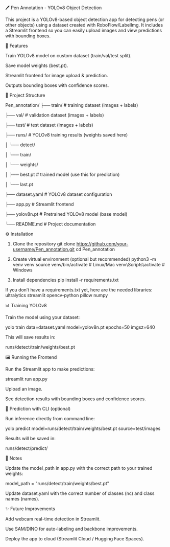 🖊️ Pen Annotation - YOLOv8 Object Detection

This project is a YOLOv8-based object detection app for detecting pens (or other objects) using a dataset created with RoboFlow/LabelImg.
It includes a Streamlit frontend so you can easily upload images and view predictions with bounding boxes.


🚀 Features

Train YOLOv8 model on custom dataset (train/val/test split).

Save model weights (best.pt).

Streamlit frontend for image upload & prediction.

Outputs bounding boxes with confidence scores.


📂 Project Structure

Pen_annotation/
 ├── train/                # training dataset (images + labels)
 
 ├── val/                  # validation dataset (images + labels)
 
 ├── test/                 # test dataset (images + labels)
 
 ├── runs/                 # YOLOv8 training results (weights saved here)
 
 │    └── detect/
 
 │         └── train/
 
 │              └── weights/
 
 │                   ├── best.pt   # trained model (use this for prediction)
 
 │                   └── last.pt
 
 ├── dataset.yaml          # YOLOv8 dataset configuration
 
 ├── app.py                # Streamlit frontend
 
 ├── yolov8n.pt            # Pretrained YOLOv8 model (base model)
 
 └── README.md             # Project documentation



⚙️ Installation
1. Clone the repository
git clone https://github.com/your-username/Pen_annotation.git
cd Pen_annotation

2. Create virtual environment (optional but recommended)
   python3 -m venv venv
source venv/bin/activate   # Linux/Mac
venv\Scripts\activate      # Windows

3. Install dependencies
   pip install -r requirements.txt
   
If you don’t have a requirements.txt yet, here are the needed libraries:
ultralytics
streamlit
opencv-python
pillow
numpy

📊 Training YOLOv8

Train the model using your dataset:

yolo train data=dataset.yaml model=yolov8n.pt epochs=50 imgsz=640


This will save results in:

runs/detect/train/weights/best.pt

🖼️ Running the Frontend

Run the Streamlit app to make predictions:

streamlit run app.py


Upload an image.

See detection results with bounding boxes and confidence scores.


🧪 Prediction with CLI (optional)

Run inference directly from command line:

yolo predict model=runs/detect/train/weights/best.pt source=test/images


Results will be saved in:

runs/detect/predict/


📌 Notes

Update the model_path in app.py with the correct path to your trained weights:

model_path = "runs/detect/train/weights/best.pt"


Update dataset.yaml with the correct number of classes (nc) and class names (names).


✨ Future Improvements

Add webcam real-time detection in Streamlit.

Use SAM/DINO for auto-labeling and backbone improvements.

Deploy the app to cloud (Streamlit Cloud / Hugging Face Spaces).



